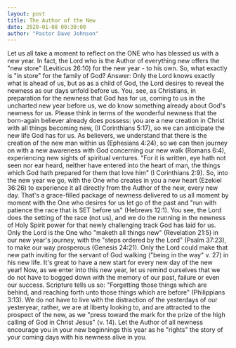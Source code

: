 ```yaml
---
layout: post
title: The Author of the New
date: 2020-01-08 00:30:00
author: "Pastor Dave Johnson"
---
```


Let us all take a moment to reflect on the ONE who has blessed us with a new year. In fact, the Lord who is the Author of everything new offers the "new store" (Leviticus 26:10) for the new year - to his own. So, what exactly is "in store" for the family of God? Answer: Only the Lord knows exactly what is ahead of us, but as as a child of God, the Lord desires to reveal the newness as our days unfold before us. You, see, as Christians, in preparation for the newness that God has for us, coming to us in the uncharted new year before us, we do know something already about God's newness for us. Please think in terms of the wonderful newness that the born-again believer already does possess: you are a new creation in Christ with all things becoming new, (II Corinthians 5:17), so we can anticipate the new life God has for us. As believers, we understand that there is the creation of the new man within us (Ephesians 4:24), so we can then journey on with a new awareness with God concerning our new walk (Romans 6:4), experiencing new sights of spiritual ventures. "For it is written, eye hath not seen nor ear heard, neither have entered into the heart of man, the things which God hath prepared for them that love him" (I Corinthians 2:9). So, into the new year we go, with the One who creates in you a new heart (Ezekiel 36:26) to experience it all directly from the Author of the new, every new day. That's a grace-filled package of newness delivered to us all moment by moment with the One who desires for us let go of the past and "run with patience the race that is SET before us" (Hebrews 12:1). You see, the Lord does the setting of the race (not us), and we do the running in the newness of Holy Spirit power for that newly challenging track God has laid for us. Only the Lord is the One who "maketh all things new" (Revelation 21:5) in our new year's journey, with the "steps ordered by the Lord" (Psalm 37:23), to make our way prosperous (Genesis 24:21). Only the Lord could make that new path inviting for the servant of God walking ("being in the way" v. 27) in his new life. It's great to have a new start for every new day of the new year! Now, as we enter into this new year, let us remind ourselves that we do not have to bogged down with the memory of our past, failure or even our success. Scripture tells us so: "Forgetting those things which are behind, and reaching forth unto those things which are before" (Philippians 3:13). We do not have to live with the distraction of the yesterdays of our yesteryear, rather, we are at liberty looking to, and are attracted to the prospect of the new, as we "press toward the mark for the prize of the high calling of God in Christ Jesus" (v. 14). Let the Author of all newness encourage you in your new beginnings this year as he "rights" the story of your coming days with his newness alive in you.
